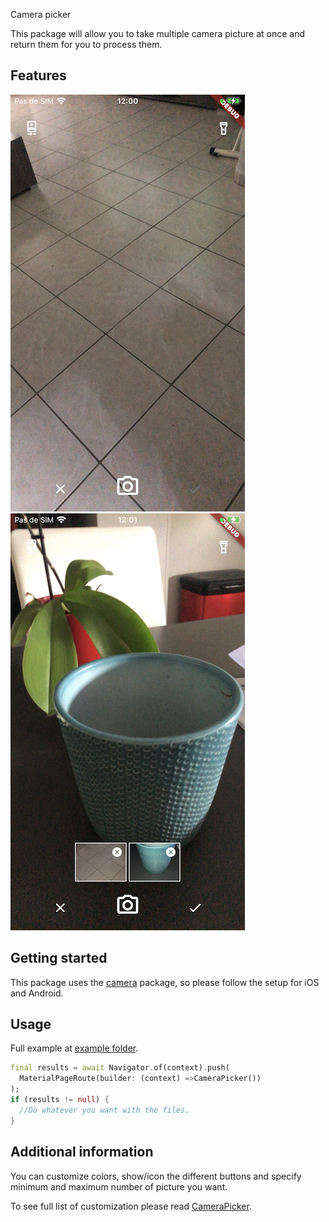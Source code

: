 Camera picker

This package will allow you to take multiple camera picture at once and return them for you to process them.

## Features

![Preview](previews/preview.jpg "Preview 1")
![Preview 2](previews/preview2.jpg "Preview 2")

## Getting started

This package uses the [camera](https://pub.dev/packages/camera#installation "Camera package") package, so please follow the setup for iOS and Android. 

## Usage

Full example at [example folder](example "example folder"). 

```dart
final results = await Navigator.of(context).push(
  MaterialPageRoute(builder: (context) =>CameraPicker())
);
if (results != null) {
  //Do whatever you want with the files.
}
```

## Additional information

You can customize colors, show/icon the different buttons and specify minimum and maximum number of
picture you want.

To see full list of customization please read [CameraPicker](lib/camera_picker.dart#L18).
